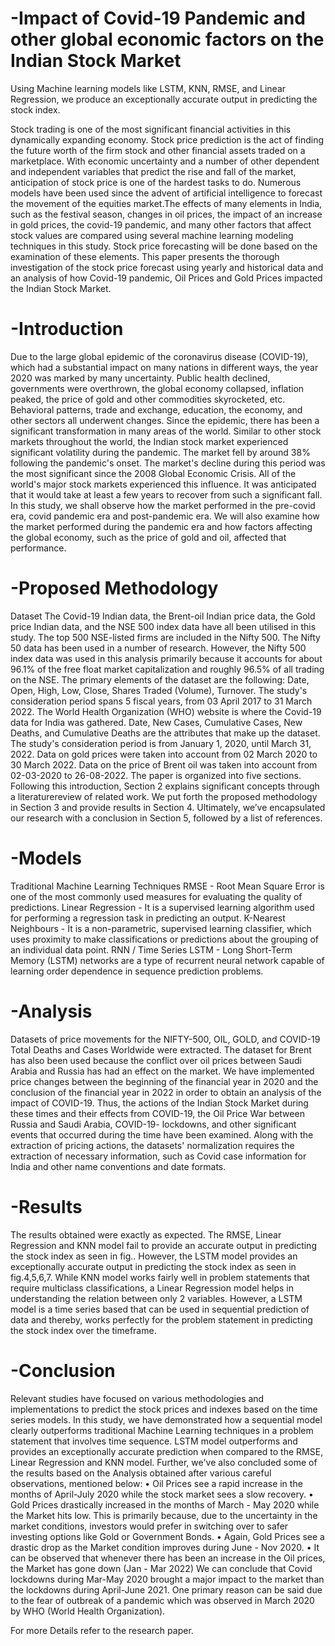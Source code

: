 # -Impact of Covid-19 Pandemic and other global economic factors on the Indian Stock Market

Using Machine learning models like LSTM, KNN, RMSE, and Linear Regression, we produce an exceptionally accurate output in predicting the stock index.


Stock trading is one of the most significant financial activities in this dynamically expanding
economy. Stock price prediction is the act of finding the future worth of the firm stock and other
financial assets traded on a marketplace. With economic uncertainty and a number of other
dependent and independent variables that predict the rise and fall of the market, anticipation of
stock price is one of the hardest tasks to do. Numerous models have been used since the advent of
artificial intelligence to forecast the movement of the equities market.The effects of many elements
in India, such as the festival season, changes in oil prices, the impact of an increase in gold prices, the
covid-19 pandemic, and many other factors that affect stock values are compared using several
machine learning modeling techniques in this study. Stock price forecasting will be done based on
the examination of these elements. This paper presents the thorough investigation of the stock price
forecast using yearly and historical data and an analysis of how Covid-19 pandemic, Oil Prices and
Gold Prices impacted the Indian Stock Market.


# -Introduction
Due to the large global epidemic of the coronavirus disease (COVID-19), which had a
substantial impact on many nations in different ways, the year 2020 was marked by many
uncertainty. Public health declined, governments were overthrown, the global economy collapsed,
inflation peaked, the price of gold and other commodities skyrocketed, etc. Behavioral patterns,
trade and exchange, education, the economy, and other sectors all underwent changes. Since the
epidemic, there has been a significant transformation in many areas of the world.
Similar to other stock markets throughout the world, the Indian stock market experienced
significant volatility during the pandemic. The market fell by around 38\% following the pandemic's
onset. The market's decline during this period was the most significant since the 2008 Global
Economic Crisis. All of the world's major stock markets experienced this influence. It was anticipated
that it would take at least a few years to recover from such a significant fall.
In this study, we shall observe how the market performed in the pre-covid era, covid
pandemic era and post-pandemic era. We will also examine how the market performed during the
pandemic era and how factors affecting the global economy, such as the price of gold and oil,
affected that performance.

# -Proposed Methodology
Dataset
The Covid-19 Indian data, the Brent-oil Indian price data, the Gold price Indian data, and the
NSE 500 index data have all been utilised in this study.
The top 500 NSE-listed firms are included in the Nifty 500. The Nifty 50 data has been used
in a number of research. However, the Nifty 500 index data was used in this analysis primarily
because it accounts for about 96.1\% of the free float market capitalization and roughly 96.5\% of all
trading on the NSE. The primary elements of the dataset are the following: Date, Open, High, Low,
Close, Shares Traded (Volume), Turnover. The study's consideration period spans 5 fiscal years, from
03 April 2017 to 31 March 2022.
The World Health Organization (WHO) website is where the Covid-19 data for India was
gathered. Date, New Cases, Cumulative Cases, New Deaths, and Cumulative Deaths are the
attributes that make up the dataset. The study's consideration period is from January 1, 2020, until
March 31, 2022.
Data on gold prices were taken into account from 02 March 2020 to 30 March 2022. Data on
the price of Brent oil was taken into account from 02-03-2020 to 26-08-2022.
The paper is organized into five sections. Following this introduction, Section 2 explains
significant concepts through a literaturereview of related work. We put forth the proposed
methodology in Section 3 and provide results in Section 4. Ultimately, we’ve encapsulated our
research with a conclusion in Section 5, followed by a list of references.

# -Models
Traditional Machine Learning Techniques
RMSE - Root Mean Square Error is one of the most commonly used measures for evaluating the
quality of predictions.
Linear Regression - It is a supervised learning algorithm used for performing a regression task in
predicting an output.
K-Nearest Neighbours - It is a non-parametric, supervised learning classifier, which uses proximity to
make classifications or predictions about the grouping of an individual data point.
RNN / Time Series
LSTM - Long Short-Term Memory (LSTM) networks are a type of recurrent neural network capable of
learning order dependence in sequence prediction problems.


# -Analysis
Datasets of price movements for the NIFTY-500, OIL, GOLD, and COVID-19 Total Deaths and
Cases Worldwide were extracted. The dataset for Brent has also been used because the conflict over
oil prices between Saudi Arabia and Russia has had an effect on the market.
 We have implemented price changes between the beginning of the financial year in 2020
and the conclusion of the financial year in 2022 in order to obtain an analysis of the impact of
COVID-19. Thus, the actions of the Indian Stock Market during these times and their effects from
COVID-19, the Oil Price War between Russia and Saudi Arabia, COVID-19- lockdowns, and other
significant events that occurred during the time have been examined.
Along with the extraction of pricing actions, the datasets' normalization requires the
extraction of necessary information, such as Covid case information for India and other name
conventions and date formats.

# -Results
The results obtained were exactly as expected. The RMSE, Linear Regression and KNN model
fail to provide an accurate output in predicting the stock index as seen in fig.. However, the LSTM
model provides an exceptionally accurate output in predicting the stock index as seen in fig.4,5,6,7.
While KNN model works fairly well in problem statements that require multiclass classifications, a
Linear Regression model helps in understanding the relation between only 2 variables. However, a
LSTM model is a time series based that can be used in sequential prediction of data and thereby,
works perfectly for the problem statement in predicting the stock index over the timeframe.



# -Conclusion
Relevant studies have focused on various methodologies and implementations to predict the
stock prices and indexes based on the time series models. In this study, we have demonstrated how
a sequential model clearly outperforms traditional Machine Learning techniques in a problem
statement that involves time sequence. LSTM model outperforms and provides an exceptionally
accurate prediction when compared to the RMSE, Linear Regression and KNN model.
Further, we've also concluded some of the results based on the Analysis obtained after
various careful observations, mentioned below:
• Oil Prices see a rapid increase in the months of April-July 2020 while the stock market sees a
slow recovery.
• Gold Prices drastically increased in the months of March - May 2020 while the Market hits
low. This is primarily because, due to the uncertainty in the market conditions, investors
would prefer in switching over to safer investing options like Gold or Government Bonds.
• Again, Gold Prices see a drastic drop as the Market condition improves during June - Nov
2020.
• It can be observed that whenever there has been an increase in the Oil prices, the Market
has gone down (Jan - Mar 2022)
We can conclude that Covid lockdowns during Mar-May 2020 brought a major impact to the market
than the lockdowns during April-June 2021. One primary reason can be said due to the fear of
outbreak of a pandemic which was observed in March 2020 by WHO (World Health Organization).


For more Details refer to the research paper.
